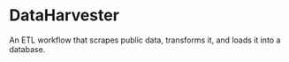 # DataHarvester
An ETL workflow that scrapes public data, transforms it, and loads it into a database.
